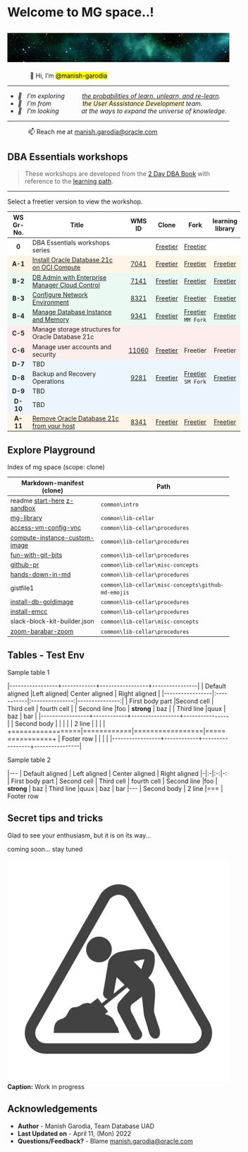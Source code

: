 # Welcome to MG space..!

![mg space](./../images/mg-space.jpg " ") 
----

&nbsp;&nbsp;&nbsp;&nbsp;&nbsp;&nbsp;&nbsp;&nbsp;&nbsp;&nbsp;&nbsp;&nbsp; 👋 Hi, I’m <mark>@manish-garodia</mark>
<i>

----
- 👀 &nbsp;&nbsp;I’m exploring &nbsp;&nbsp;&nbsp;&nbsp;&nbsp;&nbsp;&nbsp;&nbsp;&nbsp;<ins>the probabilities of learn, unlearn, and re-learn</ins>.  
- 🌱 &nbsp;&nbsp;I’m from &nbsp;&nbsp;&nbsp;&nbsp;&nbsp;&nbsp;&nbsp;&nbsp;&nbsp;&nbsp;&nbsp;	&nbsp;&nbsp;&nbsp;&nbsp;&nbsp;<span style="background-color: #FCF3CF">the User Asssistance Development</span> team.
- 💞️ &nbsp;&nbsp;I’m looking &nbsp;&nbsp;&nbsp;&nbsp;&nbsp;&nbsp;&nbsp;&nbsp;&nbsp;&nbsp;&nbsp;&nbsp;at the ways to expand the universe of knowledge.
</i>

----
&nbsp;&nbsp;&nbsp;&nbsp;&nbsp;&nbsp;&nbsp;&nbsp;&nbsp;&nbsp;&nbsp;&nbsp;📫 Reach me at [manish.garodia@oracle.com](./files/email.md)

## DBA Essentials workshops

> These workshops are developed from the [2 Day DBA Book](https://docs.oracle.com/en/database/oracle/oracle-database/19/admqs/index.html) with reference to the [learning path](https://apexapps.oracle.com/pls/apex/f?p=44785:50:1090764338649:::50:P50_COURSE_ID,P50_EVENT_ID:458,6362).

----

Select a freetier version to view the workshop. 
<style>
.heatMap {
    width: 105%;
    text-align: left;
}
.heatMap th {
background: light grey;
word-wrap: break-word;
text-align: center;
}
.heatMap tr:nth-child(1) { background: white; }
.heatMap tr:nth-child(2) { background: #FEF5E7; }
.heatMap tr:nth-child(3) { background: #EAFAF1; }
.heatMap tr:nth-child(4) { background: #EAFAF1; }
.heatMap tr:nth-child(5) { background: #EAFAF1; }
.heatMap tr:nth-child(6) { background: #FDEDEC; }
.heatMap tr:nth-child(7) { background: #FDEDEC; }
.heatMap tr:nth-child(8) { background: #EBF5FB; }
.heatMap tr:nth-child(9) { background: #EBF5FB; }
.heatMap tr:nth-child(10) { background: #EBF5FB; }
.heatMap tr:nth-child(11) { background: #EBF5FB; }
.heatMap tr:nth-child(12) { background: #FEF5E7; }
</style>

<div class="heatMap">

| WS <br> Gr-No. </br>|Title                            | WMS ID | Clone        | Fork | learning <br>library</br> |
|:----------------:|---------------------------------|:------:|:------------:|:----:|:-------------------------:|
|**0**             | DBA Essentials workshops series |        | [Freetier](http://127.0.0.1:3001/mg-playground/projects/dba-essentials-test/workshops/freetier/) | [Freetier](https://manish-garodia.github.io/mg-playground/projects/dba-essentials-test/workshops/freetier/) | |
|**A-1**             | [Install Oracle Database 21c on OCI Compute](http://bit.ly/ws1-installdb) | [7041](https://apex.oraclecorp.com/pls/apex/f?p=24885:14:116446876260617::::P14_ID:7041) | [Freetier](http://127.0.0.1:3001/mg-playground/projects/dba-essentials-test/install-db/workshops/freetier/?lab=dbca-typical-advanced#Task3:CreateandConfigureaContainerDatabase(AdvancedMode)) | [Freetier](https://manish-garodia.github.io/learning-library/data-management-library/database/21c/dba-essentials/install-db/workshops/freetier/) | [Freetier](https://oracle.github.io/learning-library/data-management-library/database/21c/dba-essentials/install-db/workshops/freetier/) | 
|**B-2**             | [DB Admin with Enterprise <br>Manager Cloud Control</br>](http://bit.ly/ws2-startemcc) | [7141](https://apex.oraclecorp.com/pls/apex/f?p=24885:320:111226363276646::::P320_ID:7141) | [Freetier](http://127.0.0.1:3001/mg-playground/projects/dba-essentials-test/em-dba/workshops/freetier/)  | [Freetier](https://manish-garodia.github.io/learning-library/data-management-library/database/21c/dba-essentials/em-dba/workshops/freetier/) | [Freetier](https://oracle.github.io/learning-library/data-management-library/database/21c/dba-essentials/em-dba/workshops/freetier/) |
|**B-3**             | [Configure Network Environment](https://apexapps.oracle.com/pls/apex/dbpm/r/livelabs/view-workshop?wid=933) | [8321](https://apex.oraclecorp.com/pls/apex/f?p=24885:320:8915333266180::::P320_ID:8321) | [Freetier](http://127.0.0.1:3001/mg-playground/projects/dba-essentials-test/configure-network-env/workshops/freetier/) | [Freetier](https://manish-garodia.github.io/learning-library/data-management-library/database/21c/dba-essentials/configure-network-env/workshops/freetier/) | [Freetier](https://oracle.github.io/learning-library/data-management-library/database/21c/dba-essentials/configure-network-env/workshops/freetier/) |
|**B-4**             | [Manage Database Instance and Memory](https://apexapps.oracle.com/pls/apex/dbpm/r/livelabs/view-workshop?wid=3003) | [9341](https://apex.oraclecorp.com/pls/apex/f?p=24885:320:8915333266180::::P320_ID:9341) | [Freetier](http://127.0.0.1:3001/mg-playground/projects/dba-essentials-test/manage-instance-memory/workshops/freetier/) |   [Freetier](https://manisha-mati.github.io/learning-library/data-management-library/database/21c/dba-essentials/manage-instance-memory/workshops/freetier/) <br>`MM Fork` | [Freetier](https://oracle.github.io/learning-library/data-management-library/database/21c/dba-essentials/manage-instance-memory/workshops/freetier/) |
|**C-5**             | Manage storage structures for Oracle Database 21c  |        |            |      |                           |
|**C-6**             | Manage user accounts and security | [11060](https://apex.oraclecorp.com/pls/apex/f?p=24885:320:106743200474385::::P320_ID:11060) | [Freetier](http://127.0.0.1:3001/mg-playground/projects/dba-essentials-test/manage-users-security/workshops/freetier/)  | Freetier | Freetier |
|**D-7**             | TBD                             |        |            |      |                           |
|**D-8**             | Backup and Recovery Operations  | [9281](https://apex.oraclecorp.com/pls/apex/f?p=24885:320:8915333266180::::P320_ID:9281) | [Freetier](http://127.0.0.1:3001/mg-playground/projects/dba-essentials-test/backup-recovery/workshops/freetier/) | [Freetier](https://suremoha.github.io/learning-library/data-management-library/database/21c/dba-essentials/backup-recovery/workshops/freetier/) <br>`SM Fork` | [Freetier](https://oracle.github.io/learning-library/data-management-library/database/21c/dba-essentials/backup-recovery/workshops/freetier/) |
|**D-9**             | TBD                             |        |            |      |                           |
|**D-10**            | TBD                             |        |            |      |                           |
|**A-11**            | [Remove Oracle Database 21c from your host](https://apexapps.oracle.com/pls/apex/dbpm/r/livelabs/view-workshop?wid=994) | [8341](https://apex.oraclecorp.com/pls/apex/f?p=24885:320:8915333266180::::P320_ID:8341) | [Freetier](http://127.0.0.1:3001/mg-playground/projects/dba-essentials-test/remove-db/workshops/freetier/) | [Freetier](https://manish-garodia.github.io/learning-library/data-management-library/database/21c/dba-essentials/remove-db/workshops/freetier/) | [Freetier](https://oracle.github.io/learning-library/data-management-library/database/21c/dba-essentials/remove-db/workshops/freetier/) |

</div class="heatMap">

## Explore **Playground**

Index of mg space (scope: clone)

| Markdown-manifest (clone)             | Path                                                   |
|---------------------------------------|--------------------------------------------------------|
| readme [start-here](http://127.0.0.1:3001/mg-playground/start-here/) <if type="hidden">[z-sandbox](http://127.0.0.1:3001/mg-playground/z-sandbox/)</if>  | `common\intro`  |
| [mg-library](http://127.0.0.1:3001/mg-playground/mg-library/)   | `common\lib-cellar`          |
| [access-vm-config-vnc](http://127.0.0.1:3001/mg-playground/topic-title/access-vm-config-vnc/)  | `common\lib-cellar\procedures`          |
| [compute-instance-custom-image](http://127.0.0.1:3001/mg-playground/topic-title/compute-instance-custom-image/)  | `common\lib-cellar\procedures`          |
| [fun-with-git-bits](http://127.0.0.1:3001/mg-playground/topic-title/fun-with-git-bits/)        | `common\lib-cellar\procedures`          |
|<if type="hidden"> [github-pr](http://127.0.0.1:3001/mg-playground/topic-title/github-pr/)                        | `common\lib-cellar\misc-concepts` </if> |
| [hands-down-in-md](http://127.0.0.1:3001/mg-playground/topic-title/hands-down-in-md/)          |  `common\lib-cellar\procedures`          |
| gistfile1             |  `common\lib-cellar\misc-concepts\github-md-emojis`                    |
| [install-db-goldimage](http://127.0.0.1:3001/mg-playground/topic-title/install-db-goldimage/)  |  `common\lib-cellar\procedures`          |
| [install-emcc](http://127.0.0.1:3001/mg-playground/topic-title/install-emcc/)                  | `common\lib-cellar\procedures`          |
| slack-block-kit-builder.json          | `common\lib-cellar\misc-concepts`          |
| [zoom-barabar-zoom](http://127.0.0.1:3001/mg-playground/topic-title/zoom-barabar-zoom/)        | `common\lib-cellar\procedures`          |


## Tables - Test Env

Sample table 1


|-----------------+------------+-----------------+----------------|
| Default aligned |Left aligned| Center aligned  | Right aligned  |
|-----------------|:-----------|:---------------:|---------------:|
| First body part |Second cell | Third cell      | fourth cell    |
| Second line     |foo         | **strong**      | baz            |
| Third line      |quux        | baz             | bar            |
|-----------------+------------+-----------------+----------------|
| Second body     |            |                 |                |
| 2 line          |            |                 |                |
+=================|============|=================|================+
| Footer row      |            |                 |                |
|-----------------+------------+-----------------+----------------|


Sample table 2

|---
| Default aligned | Left aligned | Center aligned | Right aligned
|-|:-|:-:|-:
| First body part | Second cell | Third cell | fourth cell
| Second line |foo | **strong** | baz
| Third line |quux | baz | bar
|---
| Second body
| 2 line
|===
| Footer row

## Secret tips and tricks

Glad to see your enthusiasm, but it is on its way... 

coming soon... stay tuned 

![Alt text Work-in-progress](./../images/maintenance-work-in-progress.jpg " Title wip")**Caption:** Work in progress

## Acknowledgements

 - **Author** - Manish Garodia, Team Database UAD
 - **Last Updated on** - April 11, (Mon) 2022
 - **Questions/Feedback?** - Blame [manish.garodia@oracle.com](./files/email.md)

<if type="hidden"> </if>

<!---
manish-garodia/manish-garodia is a ✨ special ✨ repository because its `README.md` (this file) appears on your GitHub profile.
You can click the Preview link to take a look at your changes.
--->
